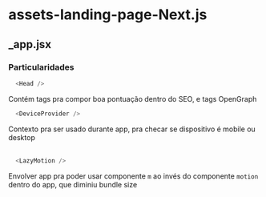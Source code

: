# assets-landing-page-Next.js

## _app.jsx

### Particularidades
```js
  <Head />
```
Contém tags pra compor boa pontuação dentro do SEO, e tags OpenGraph   
```js
  <DeviceProvider />
```
Contexto pra ser usado durante app, pra checar se dispositivo é mobile ou desktop   
<br />

```js
  <LazyMotion />
```
Envolver app pra poder usar componente `m` ao invés do componente `motion` dentro do app, que diminiu bundle size
